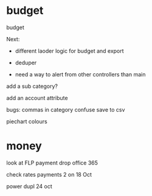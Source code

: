 # budget
budget

Next:

- different laoder logic for budget and export
- deduper

- need a way to alert from other controllers than  main




add a sub category?

add an account attribute

bugs:
commas in category confuse save to csv

piechart colours


money
========

look at FLP payment
drop office 365


check rates payments
2 on 18 Oct

power dupl 24 oct


